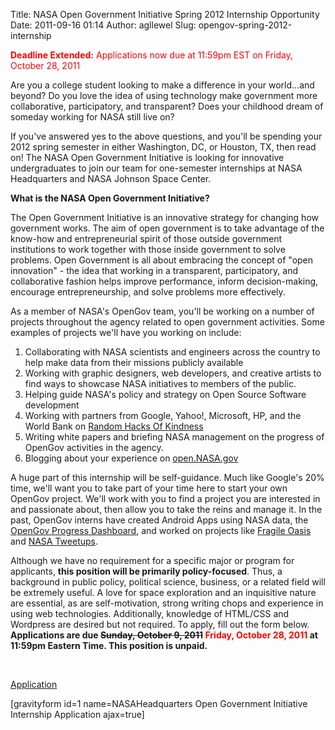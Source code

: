 Title: NASA Open Government Initiative Spring 2012 Internship Opportunity
Date: 2011-09-16 01:14
Author: agllewel
Slug: opengov-spring-2012-internship

<span style="color: #ff0000;">**Deadline Extended:** Applications now
due at 11:59pm EST on Friday, October 28, 2011</span>

Are you a college student looking to make a difference in your
world...and beyond? Do you love the idea of using technology make
government more collaborative, participatory, and transparent? Does your
childhood dream of someday working for NASA still live on?

If you've answered yes to the above questions, and you'll be spending
your 2012 spring semester in either Washington, DC, or Houston, TX, then
read on! The NASA Open Government Initiative is looking for innovative
undergraduates to join our team for one-semester internships at NASA
Headquarters and NASA Johnson Space Center.

**What is the NASA Open Government Initiative?**

The Open Government Initiative is an innovative strategy for changing
how government works. The aim of open government is to take advantage of
the know-how and entrepreneurial spirit of those outside government
institutions to work together with those inside government to solve
problems. Open Government is all about embracing the concept of "open
innovation" - the idea that working in a transparent, participatory, and
collaborative fashion helps improve performance, inform decision-making,
encourage entrepreneurship, and solve problems more effectively.

As a member of NASA's OpenGov team, you'll be working on a number of
projects throughout the agency related to open government activities.
Some examples of projects we'll have you working on include:

1.  Collaborating with NASA scientists and engineers across the country
    to help make data from their missions publicly available
2.  Working with graphic designers, web developers, and creative artists
    to find ways to showcase NASA initiatives to members of the public.
3.  Helping guide NASA's policy and strategy on Open Source Software
    development
4.  Working with partners from Google, Yahoo!, Microsoft, HP, and the
    World Bank on [Random Hacks Of Kindness][]
5.  Writing white papers and briefing NASA management on the progress of
    OpenGov activities in the agency.
6.  Blogging about your experience on [open.NASA.gov][]

A huge part of this internship will be self-guidance. Much like Google's
20% time, we'll want you to take part of your time here to start your
own OpenGov project. We'll work with you to find a project you are
interested in and passionate about, then allow you to take the reins and
manage it. In the past, OpenGov interns have created Android Apps using
NASA data, the [OpenGov Progress Dashboard][], and worked on projects
like [Fragile Oasis][] and [NASA Tweetups][].

Although we have no requirement for a specific major or program for
applicants, **this position will be primarily policy-focused**. Thus, a
background in public policy, political science, business, or a related
field will be extremely useful. A love for space exploration and an
inquisitive nature are essential, as are self-motivation, strong writing
chops and experience in using web technologies. Additionally, knowledge
of HTML/CSS and Wordpress are desired but not required. To apply, fill
out the form below. **Applications are due ~~Sunday, October 9, 2011~~
<span style="color: #ff0000;">Friday, October 28, 2011</span> at 11:59pm
Eastern Time. This position is unpaid.**

 

<span style="text-decoration: underline;">Application</span>

[gravityform id=1 name=NASAHeadquarters Open Government Initiative
Internship Application ajax=true]

 

  [Random Hacks Of Kindness]: http://www.rhok.org
  [open.NASA.gov]: http://open.nasa.gov
  [OpenGov Progress Dashboard]: http://www.nasa.gov/open/statusdashboard.html
  [Fragile Oasis]: http://www.fragileoasis.org
  [NASA Tweetups]: http://www.nasa.gov/connect/tweetup/index.html
